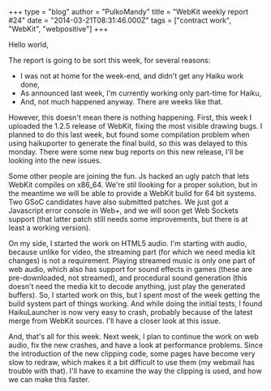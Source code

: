 +++
type = "blog"
author = "PulkoMandy"
title = "WebKit weekly report #24"
date = "2014-03-21T08:31:46.000Z"
tags = ["contract work", "WebKit", "webpositive"]
+++

Hello world,

The report is going to be sort this week, for several reasons:
<ul>
<li>I was not at home for the week-end, and didn't get any Haiku work done,</li>
<li>As announced last week, I'm currently working only part-time for Haiku,</li>
<li>And, not much happened anyway. There are weeks like that.</li>
</ul>
<!--break-->
However, this doesn't mean there is nothing happening. First, this week I uploaded the 1.2.5 release of WebKit, fixing the most visible drawing bugs. I planned to do this last week, but found some compilation problem when using haikuporter to generate the final build, so this was delayed to this monday. There were some new bug reports on this new release, I'll be looking into the new issues.

Some other people are joining the fun. Js hacked an ugly patch that lets WebKit compiles on x86_64. We're stil llooking for a proper solution, but in the meantime we will be able to provide a WebKit build for 64 bit systems. Two GSoC candidates have also submitted patches. We just got a Javascript error console in Web+, and we will soon get Web Sockets support (that latter patch still needs some improvements, but there is at least a working version).

On my side, I started the work on HTML5 audio. I'm starting with audio, because unlike for video, the streaming part (for which we need media kit changes) is not a requirement. Playing streamed music is only one part of web audio, which also has support for sound effects in games (these are pre-downloaded, not streamed), and procedural sound generation (this doesn't need the media kit to decode anything, just play the generated buffers). So, I started work on this, but I spent most of the week getting the build system part of things working. And while doing the initial tests, I found HaikuLauncher is now very easy to crash, probably because of the latest merge from WebKit sources. I'll have a closer look at this issue.

And, that's all for this week. Next week, I plan to continue the work on web audio, fix the new crashes, and have a look at performance problems. Since the introduction of the new clipping code, some pages have become very slow to redraw, which makes it a bit difficult to use them (my webmail has trouble with that). I'll have to examine the way the clipping is used, and how we can make this faster.